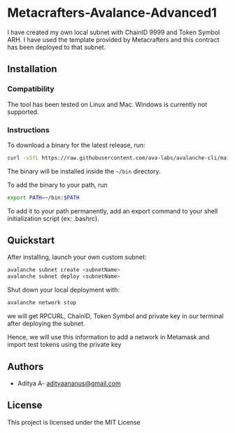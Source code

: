 # Metacrafters-Avalance-Advanced1

I have created my own local subnet with ChainID 9999 and Token Symbol ARH. I have used the template provided by Metacrafters and this contract has been deployed to that subnet.

## Installation

### Compatibility

The tool has been tested on Linux and Mac. Windows is currently not supported.

### Instructions

To download a binary for the latest release, run:

```sh
curl -sSfL https://raw.githubusercontent.com/ava-labs/avalanche-cli/main/scripts/install.sh | sh -s
```

The binary will be installed inside the `~/bin` directory.

To add the binary to your path, run

```sh
export PATH=~/bin:$PATH
```

To add it to your path permanently, add an export command to your shell initialization script (ex: .bashrc).


## Quickstart

After installing, launch your own custom subnet:

```bash
avalanche subnet create <subnetName>
avalanche subnet deploy <subnetName>
```

Shut down your local deployment with:

```bash
avalanche network stop
```
we will get RPCURL, ChainID, Token Symbol and private key in our terminal after deploying the subnet.

Hence, we will use this information to add a network in Metamask and import test tokens using the private key

## Authors

* Aditya A- adityaananus@gmail.com

## License

This project is licensed under the MIT License
